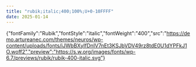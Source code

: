 ```yaml
---
title: "rubik;italic;400;100%;U+0-10FFFF"
date: 2025-01-14
---
```


{"fontFamily":"Rubik","fontStyle":"italic","fontWeight":"400","src":"https://demo.artureanec.com/themes/neuros/wp-content/uploads/fonts/iJWbBXyIfDnIV7nEt3KSJbVDV49rz8tdE0U1dYPFkJ1O.woff2","preview":"https://s.w.org/images/fonts/wp-6.7/previews/rubik/rubik-400-italic.svg"}
